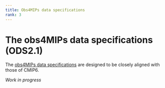 ```yaml
---
title: Obs4MIPs data specifications 
rank: 3
---
```

# The obs4MIPs data specifications (ODS2.1) 

The [obs4MIPs data specifications](https://goo.gl/jVZsQl) are designed to be closely aligned with those of CMIP6. 


*Work in progress*
